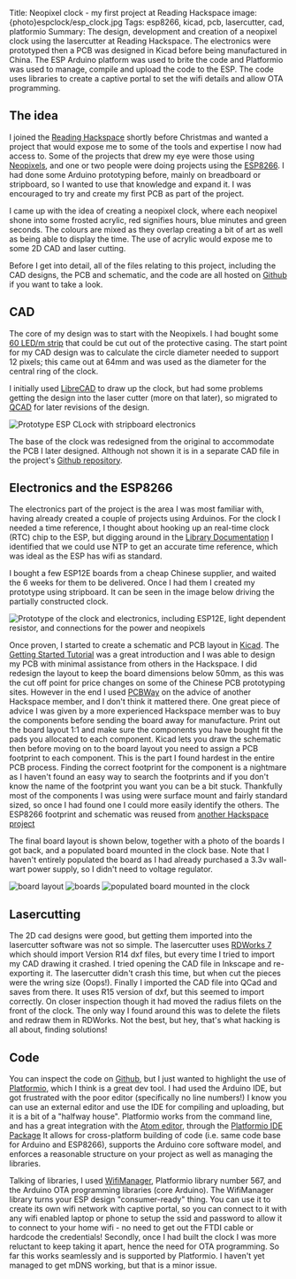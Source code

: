 Title: Neopixel clock - my first project at Reading Hackspace
image: {photo}espclock/esp_clock.jpg
Tags: esp8266, kicad, pcb, lasercutter, cad, platformio
Summary: The design, development and creation of a neopixel clock using the lasercutter at Reading Hackspace.  The electronics were prototyped then a PCB was designed in Kicad before being manufactured in China.  The ESP Arduino platform was used to brite the code and Platformio was used to manage, compile and upload the code to the ESP.  The code uses libraries to create a captive portal to set the wifi details and allow OTA programming.

## The idea

I joined the [Reading Hackspace](http://rlab.org.uk/) shortly before Christmas and wanted a project that would expose me to some of the tools and expertise I now had access to.  Some of the projects that drew my eye were those using [Neopixels](https://www.adafruit.com/category/168), and one or two people were doing projects using the [ESP8266](https://en.wikipedia.org/wiki/ESP8266).  I had done some Arduino prototyping before, mainly on breadboard or stripboard, so I wanted to use that knowledge and expand it.  I was encouraged to try and create my first PCB as part of the project.

I came up with the idea of creating a neopixel clock, where each neopixel shone into some frosted acrylic, red signifies hours, blue minutes and green seconds. The colours are mixed as they overlap creating a bit of art as well as being able to display the time.    The use of acrylic would expose me to some 2D CAD and laser cutting.

Before I get into detail, all of the files relating to this project, including the CAD designs, the PCB and schematic, and the code are all hosted on [Github](https://github.com/vanceb/NightClock) if you want to take a look.

## CAD

The core of my design was to start with the Neopixels.  I had bought some [60 LED/m strip](https://www.coolcomponents.co.uk/digital-rgb-led-weatherproof-strip-60-led-1m-black.html) that could be cut out of the protective casing.  The start point for my CAD design was to calculate the circle diameter needed to support 12 pixels; this came out at 64mm and was used as the diameter for the central ring of the clock.  

I initially used [LibreCAD](http://librecad.org/cms/home.html) to draw up the clock, but had some problems getting the design into the laser cutter (more on that later), so migrated to [QCAD](http://www.qcad.org/en/) for later revisions of the design.

![Prototype ESP CLock with stripboard electronics]({photo}espclock/clock_cad.png)

The base of the clock was redesigned from the original to accommodate the PCB I later designed.  Although not shown it is in a separate CAD file in the project's [Github repository](https://github.com/vanceb/NightClock).

## Electronics and the ESP8266

The electronics part of the project is the area I was most familiar with, having already created a couple of projects using Arduinos.  For the clock I needed a time reference, I thought about hooking up an real-time clock (RTC) chip to the ESP, but digging around in the [Library Documentation](http://www.pjrc.com/teensy/td_libs_Time.html) I identified that we could use NTP to get an accurate time reference, which was ideal as the ESP has wifi as standard.

I bought a few ESP12E boards from a cheap Chinese supplier, and waited the 6 weeks for them to be delivered.  Once I had them I created my prototype using stripboard.  It can be seen in the image below driving the partially constructed clock.

![Prototype of the clock and electronics, including ESP12E, light dependent resistor, and connections for the power and neopixels]({photo}espclock/clock_prototype.jpg)

Once proven, I started to create a schematic and PCB layout in [Kicad](http://kicad-pcb.org/).  The [Getting Started Tutorial](http://docs.kicad-pcb.org/en/getting_started_in_kicad.html) was a great introduction and I was able to design my PCB with minimal assistance from others in the Hackspace.  I did redesign the layout to keep the board dimensions below 50mm, as this was the cut off point for price changes on some of the Chinese PCB prototyping sites.  However in the end I used [PCBWay](http://www.pcbway.com/) on the advice of another Hackspace member, and I don't think it mattered there.  One great piece of advice I was given by a more experienced Hackspace member was to buy the components before sending the board away for manufacture.  Print out the board layout 1:1 and make sure the components you have bought fit the pads you allocated to each component.  Kicad lets you draw the schematic then before moving on to the board layout you need to assign a PCB footprint to each component.  This is the part I found hardest in the entire PCB process.  Finding the correct footprint for the component is a nightmare as I haven't found an easy way to search the footprints and if you don't know the name of the footprint you want you can be a bit stuck.  Thankfully most of the components I was using were surface mount and fairly standard sized, so once I had found one I could more easily identify the others.  The ESP8266 footprint and schematic was reused from [another Hackspace project](https://github.com/robot-army/ESP_WeatherStation)

The final board layout is shown below, together with a photo of the boards I got back, and a populated board mounted in the clock base.  Note that I haven't entirely populated the board as I had already purchased a 3.3v wall-wart power supply, so I didn't need to voltage regulator.

![board layout]({photo}espclock/esp_pcb_layout.png)
![boards]({photo}espclock/esp_pcb.jpg)
![populated board mounted in the clock]({photo}espclock/esp_pcb_populated.jpg)

## Lasercutting

The 2D cad designs were good, but getting them imported into the lasercutter software was not so simple.  The lasercutter uses [RDWorks 7](http://en.rd-acs.com/Private/Files/63570066677298250040209701.rar) which should import Version R14 dxf files, but every time I tried to import my CAD drawing it crashed.  I tried opening the CAD file in Inkscape and re-exporting it.  The lasercutter didn't crash this time, but when cut the pieces were the wring size (Oops!).  Finally I imported the CAD file into QCad and saves from there.  It uses R15 version of dxf, but this seemed to import correctly.  On closer inspection though it had moved the radius filets on the front of the clock.  The only way I found around this was to delete the filets and redraw them in RDWorks.  Not the best, but hey, that's what hacking is all about, finding solutions!

## Code

You can inspect the code on [Github](https://github.com/vanceb/NightClock), but I just wanted to highlight the use of [Platformio](http://platformio.org/), which I think is a great dev tool.  I had used the Arduino IDE, but got frustrated with the poor editor (specifically no line numbers!)  I know you can use an external editor and use the IDE for compiling and uploading, but it is a bit of a "halfway house".  Platformio works from the command line, and has a great integration with the [Atom editor](https://atom.io/), through the [Platformio IDE Package](https://atom.io/packages/platformio-ide) It allows for cross-platform building of code (i.e. same code base for Arduino and ESP8266), supports the Arduino core software model, and enforces a reasonable structure on your project as well as managing the libraries.

Talking of libraries, I used [WifiManager](https://github.com/tzapu/WiFiManager), Platformio library number 567, and the Arduino OTA programming libraries (core Arduino).  The WifiManager library turns your ESP design "consumer-ready" thing.  You can use it to create its own wifi network with captive portal, so you can connect to it with any wifi enabled laptop or phone to setup the ssid and password to allow it to connect to your home wifi - no need to get out the FTDI cable or hardcode the credentials!  Secondly, once I had built the clock I was more reluctant to keep taking it apart, hence the need for OTA programming.  So far this works seamlessly and is supported by Platformio.  I haven't yet managed to get mDNS working, but that is a minor issue.
